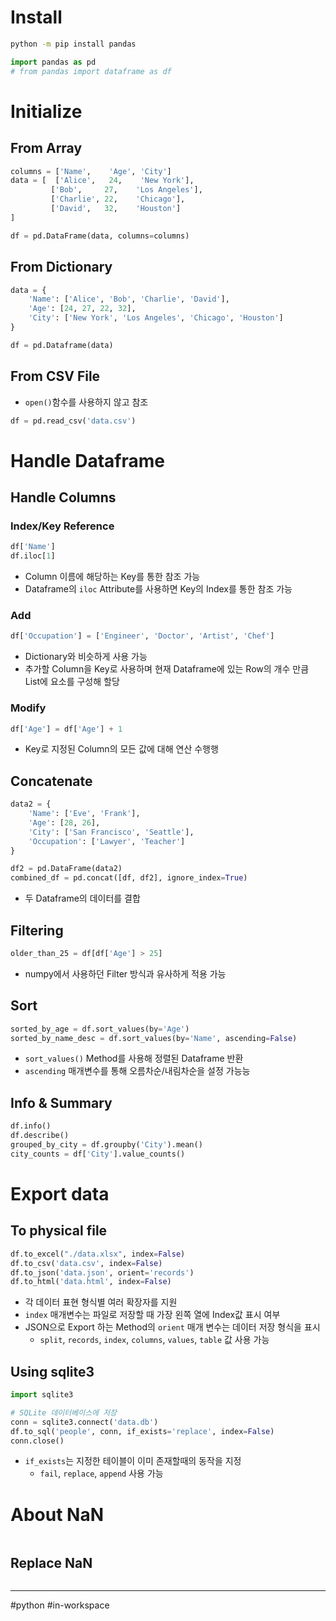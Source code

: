 # Install
```bash
python -m pip install pandas
```

```python
import pandas as pd
# from pandas import dataframe as df
```
# Initialize
## From Array
```python
columns = ['Name',    'Age', 'City']
data = [  ['Alice',   24,    'New York'],
         ['Bob',     27,    'Los Angeles'],
         ['Charlie', 22,    'Chicago'],
         ['David',   32,    'Houston']
]

df = pd.DataFrame(data, columns=columns)
```

## From Dictionary
```python
data = {
    'Name': ['Alice', 'Bob', 'Charlie', 'David'],
    'Age': [24, 27, 22, 32],
    'City': ['New York', 'Los Angeles', 'Chicago', 'Houston']
}

df = pd.Dataframe(data)
```

## From CSV File
- `open()`함수를 사용하지 않고 참조
```python
df = pd.read_csv('data.csv')
```

# Handle Dataframe
## Handle Columns
### Index/Key Reference
```python
df['Name']
df.iloc[1]
```
- Column 이름에 해당하는 Key를 통한 참조 가능
- Dataframe의 `iloc` Attribute를 사용하면 Key의 Index를 통한 참조 가능

### Add
```python
df['Occupation'] = ['Engineer', 'Doctor', 'Artist', 'Chef']
```
- Dictionary와 비슷하게 사용 가능
- 추가할 Column을 Key로 사용하며 현재 Dataframe에 있는 Row의 개수 만큼 List에 요소를 구성해 할당
### Modify
```python
df['Age'] = df['Age'] + 1
```
- Key로 지정된 Column의 모든 값에 대해 연산 수행행
## Concatenate
```python
data2 = {
    'Name': ['Eve', 'Frank'],
    'Age': [28, 26],
    'City': ['San Francisco', 'Seattle'],
    'Occupation': ['Lawyer', 'Teacher']
}

df2 = pd.DataFrame(data2)
combined_df = pd.concat([df, df2], ignore_index=True)
```
- 두 Dataframe의 데이터를 결합

## Filtering
```python
older_than_25 = df[df['Age'] > 25]
```
- numpy에서 사용하던 Filter 방식과 유사하게 적용 가능

## Sort
```python
sorted_by_age = df.sort_values(by='Age')
sorted_by_name_desc = df.sort_values(by='Name', ascending=False)
```
- `sort_values()` Method를 사용해 정렬된 Dataframe 반환
- `ascending` 매개변수를 통해 오름차순/내림차순을 설정 가능능

## Info & Summary
```python
df.info()
df.describe()
grouped_by_city = df.groupby('City').mean()
city_counts = df['City'].value_counts()
```

# Export data
## To physical file
```python
df.to_excel("./data.xlsx", index=False)
df.to_csv('data.csv', index=False)
df.to_json('data.json', orient='records')
df.to_html('data.html', index=False)
```
- 각 데이터 표현 형식별 여러 확장자를 지원
- `index` 매개변수는 파일로 저장할 때 가장 왼쪽 열에 Index값 표시 여부
- JSON으로 Export 하는 Method의 `orient` 매개 변수는 데이터 저장 형식을 표시
	- `split`, `records`, `index`, `columns`, `values`, `table` 값 사용 가능
## Using sqlite3
```python
import sqlite3

# SQLite 데이터베이스에 저장
conn = sqlite3.connect('data.db')
df.to_sql('people', conn, if_exists='replace', index=False)
conn.close()
```
- `if_exists`는 지정한 테이블이 이미 존재할때의 동작을 지정
	- `fail`, `replace`, `append` 사용 가능

# About NaN
```python

```

## Replace NaN
```python

```

---
#python #in-workspace